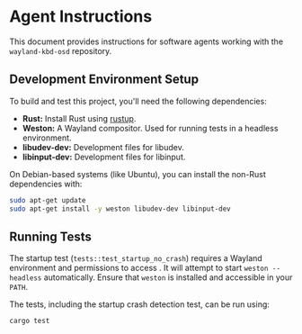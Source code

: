 # Agent Instructions

This document provides instructions for software agents working with the `wayland-kbd-osd` repository.

## Development Environment Setup

To build and test this project, you'll need the following dependencies:

*   **Rust:** Install Rust using [rustup](https://rustup.rs/).
*   **Weston:** A Wayland compositor. Used for running tests in a headless environment.
*   **libudev-dev:** Development files for libudev.
*   **libinput-dev:** Development files for libinput.

On Debian-based systems (like Ubuntu), you can install the non-Rust dependencies with:

```bash
sudo apt-get update
sudo apt-get install -y weston libudev-dev libinput-dev
```

## Running Tests

The startup test (`tests::test_startup_no_crash`) requires a Wayland environment and permissions to access . It will attempt to start `weston --headless` automatically. Ensure that `weston` is installed and accessible in your `PATH`.

The tests, including the startup crash detection test, can be run using:

```bash
cargo test
```

